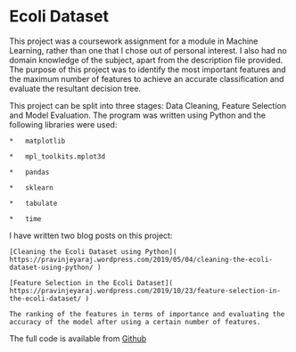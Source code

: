 # Ecoli Dataset

This project was a coursework assignment for a module in Machine Learning, rather than one that I chose out of personal interest. I also had no domain knowledge of the subject, apart from the description file provided. The purpose of this project was to identify the most important features and the maximum number of features to achieve an accurate classification and evaluate the resultant decision tree.

This project can be split into three stages: Data Cleaning, Feature Selection and Model Evaluation. The program was written using Python and the following libraries were used:

	*	matplotlib
	
	*	mpl_toolkits.mplot3d	
	
	*	pandas
	
	*	sklearn
	
	*	tabulate
	
	*	time

I have written two blog posts on this project:

	[Cleaning the Ecoli Dataset using Python]( https://pravinjeyaraj.wordpress.com/2019/05/04/cleaning-the-ecoli-dataset-using-python/ )

	[Feature Selection in the Ecoli Dataset]( https://pravinjeyaraj.wordpress.com/2019/10/23/feature-selection-in-the-ecoli-dataset/ ) 
	
	The ranking of the features in terms of importance and evaluating the accuracy of the model after using a certain number of features.

The full code is available from [Github](https://pravjey.github.io/Ecoli/ml-ecoli.py)





